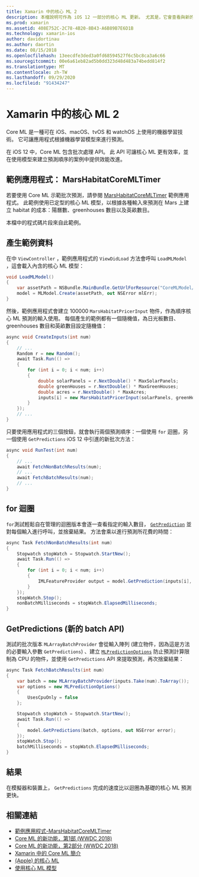 ```yaml
---
title: Xamarin 中的核心 ML 2
description: 本檔說明可作為 iOS 12 一部分的核心 ML 更新。 尤其是，它會查看與新的 batch 預測 API 相關聯的效能改進。
ms.prod: xamarin
ms.assetid: 408E752C-2C78-4B20-8B43-A6B89B7E6D1B
ms.technology: xamarin-ios
author: davidortinau
ms.author: daortin
ms.date: 08/15/2018
ms.openlocfilehash: 13eecdfe3ded3a0fd68594527f6c5bc8ca3a6c66
ms.sourcegitcommit: 00e6a61eb82ad5b0dd323d48d483a74bedd814f2
ms.translationtype: MT
ms.contentlocale: zh-TW
ms.lasthandoff: 09/29/2020
ms.locfileid: "91434247"
---
```

# <a name="core-ml-2-in-xamarinios"></a>Xamarin 中的核心 ML 2

Core ML 是一種可在 iOS、macOS、tvOS 和 watchOS 上使用的機器學習技術。 它可讓應用程式根據機器學習模型來進行預測。

在 iOS 12 中，Core ML 包含批次處理 API。 此 API 可讓核心 ML 更有效率，並在使用模型來建立預測順序的案例中提供效能改進。

## <a name="sample-app-marshabitatcoremltimer"></a>範例應用程式： MarsHabitatCoreMLTimer

若要使用 Core ML 示範批次預測，請參閱 [MarsHabitatCoreMLTimer](/samples/xamarin/ios-samples/ios12-marshabitatcoremltimer) 範例應用程式。 此範例使用已定型的核心 ML 模型，以根據各種輸入來預測在 Mars 上建立 habitat 的成本：陽曆數、greenhouses 數目以及英畝數目。

本檔中的程式碼片段來自此範例。

## <a name="generate-sample-data"></a>產生範例資料

在中 `ViewController` ，範例應用程式的 `ViewDidLoad` 方法會呼叫 `LoadMLModel` ，這會載入內含的核心 ML 模型：

```csharp
void LoadMLModel()
{
    var assetPath = NSBundle.MainBundle.GetUrlForResource("CoreMLModel/MarsHabitatPricer", "mlmodelc");
    model = MLModel.Create(assetPath, out NSError mlErr);
}
```

然後，範例應用程式會建立 100000 `MarsHabitatPricerInput` 物件，作為順序核心 ML 預測的輸入使用。 每個產生的範例都有一個隨機值，為日光板數目、greenhouses 數目和英畝數目設定隨機值：

```csharp
async void CreateInputs(int num)
{
    // ...
    Random r = new Random();
    await Task.Run(() =>
    {
        for (int i = 0; i < num; i++)
        {
            double solarPanels = r.NextDouble() * MaxSolarPanels;
            double greenHouses = r.NextDouble() * MaxGreenHouses;
            double acres = r.NextDouble() * MaxAcres;
            inputs[i] = new MarsHabitatPricerInput(solarPanels, greenHouses, acres);
        }
    });
    // ...
}
```

只要使用應用程式的三個按鈕，就會執行兩個預測順序：一個使用 `for` 迴圈，另一個使用 `GetPredictions` iOS 12 中引進的新批次方法：

```csharp
async void RunTest(int num)
{
    // ...
    await FetchNonBatchResults(num);
    // ...
    await FetchBatchResults(num);
    // ...
}
```

## <a name="for-loop"></a>for 迴圈

`for`測試輕鬆自在管理的迴圈版本會逐一查看指定的輸入數目， [`GetPrediction`](xref:CoreML.MLModel.GetPrediction*) 並對每個輸入進行呼叫，並捨棄結果。 方法會乘以進行預測所花費的時間：

```csharp
async Task FetchNonBatchResults(int num)
{
    Stopwatch stopWatch = Stopwatch.StartNew();
    await Task.Run(() =>
    {
        for (int i = 0; i < num; i++)
        {
            IMLFeatureProvider output = model.GetPrediction(inputs[i], out NSError error);
        }
    });
    stopWatch.Stop();
    nonBatchMilliseconds = stopWatch.ElapsedMilliseconds;
}
```

## <a name="getpredictions-new-batch-api"></a>GetPredictions (新的 batch API) 

測試的批次版本 `MLArrayBatchProvider` 會從輸入陣列 (建立物件，因為這是方法的必要輸入參數 `GetPredictions`) 、建立 [`MLPredictionOptions`](xref:CoreML.MLPredictionOptions)
防止預測計算限制為 CPU 的物件，並使用 `GetPredictions` API 來提取預測，再次捨棄結果：

```csharp
async Task FetchBatchResults(int num)
{
    var batch = new MLArrayBatchProvider(inputs.Take(num).ToArray());
    var options = new MLPredictionOptions()
    {
        UsesCpuOnly = false
    };

    Stopwatch stopWatch = Stopwatch.StartNew();
    await Task.Run(() =>
    {
        model.GetPredictions(batch, options, out NSError error);
    });
    stopWatch.Stop();
    batchMilliseconds = stopWatch.ElapsedMilliseconds;
}
```

## <a name="results"></a>結果

在模擬器和裝置上， `GetPredictions` 完成的速度比以迴圈為基礎的核心 ML 預測更快。

## <a name="related-links"></a>相關連結

- [範例應用程式-MarsHabitatCoreMLTimer](/samples/xamarin/ios-samples/ios12-marshabitatcoremltimer)
- [Core ML 的新功能，第1部 (WWDC 2018) ](https://developer.apple.com/videos/play/wwdc2018/708/)
- [Core ML 的新功能，第2部分 (WWDC 2018) ](https://developer.apple.com/videos/play/wwdc2018/709/)
- [Xamarin 中的 Core ML 簡介](../introduction-to-ios11/coreml.md)
- [ (Apple) 的核心 ML ](https://developer.apple.com/documentation/coreml?language=objc)
- [使用核心 ML 模型](https://developer.apple.com/machine-learning/build-run-models/)
